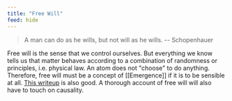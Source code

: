 ```yaml
---
title: "Free Will"
feed: hide
---
```


> A man can do as he wills, but not will as he wills.  -- Schopenhauer

Free will is the sense that we control ourselves. But everything we know tells us that matter behaves according to a combination of randomness or principles, i.e. physical law. An atom does not "choose" to do anything. Therefore, free will must be a concept of [[Emergence]] if it is to be sensible at all. [This writeup](https://www.hugomontenegro.com/blog/the-absurdity-of-free-will) is also good. A thorough account of free will will also have to touch on causality.